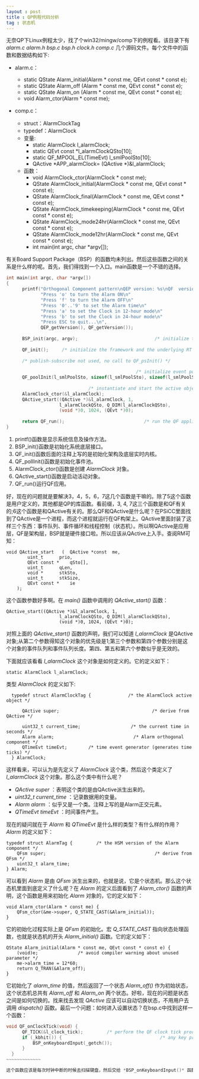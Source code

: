 ```yaml
---
layout : post
title : QP例程代码分析
tag : 状态机
---
```


无奈QP下Linux例程太少，找了个win32/mingw/comp下的例程看。该目录下有 *alarm.c alarm.h  bsp.c  bsp.h  clock.h  comp.c* 几个源码文件。每个文件中的函数和数据结构如下:

* alarm.c：
  
  * static QState Alarm_initial(Alarm * const me, QEvt const * const e);                                       
  * static QState Alarm_off    (Alarm * const me, QEvt const * const e);                                       
  * static QState Alarm_on     (Alarm * const me, QEvt const * const e); 
  * void Alarm_ctor(Alarm * const me);

* comp.c：

  * struct：AlarmClockTag
  * typedef：AlarmClock
  * 变量:
	* static AlarmClock l_alarmClock;
	* static QEvt const *l_alarmClockQSto[10];
	* static QF_MPOOL_EL(TimeEvt) l_smlPoolSto[10];
	* QActive *APP_alarmClock= (QActive *)&l_alarmClock;
  * 函数：
	* void AlarmClock_ctor(AlarmClock * const me);
	* QState AlarmClock_initial(AlarmClock * const me, QEvt const * const e);
	* QState AlarmClock_final(AlarmClock * const me, QEvt const * const e);
	* QState AlarmClock_timekeeping(AlarmClock * const me, QEvt const * const e);
	* QState AlarmClock_mode24hr(AlarmClock * const me, QEvt const * const e);
	* QState AlarmClock_mode12hr(AlarmClock * const me, QEvt const * const e);
	* int main(int argc, char *argv[]);

有关Board Support Package（BSP）的函数均未列出。然后这些函数之间的关系是什么样的呢。首先，我们得找到一个入口。main函数是一个不错的选择。

~~~~~~~~~~~~~~~~~~~~~~~~ c
int main(int argc, char *argv[]) 
{
      printf("Orthogonal Component pattern\nQEP version: %s\nQF  version: %s\n"
             "Press 'o' to turn the Alarm ON\n"
             "Press 'f' to turn the Alarm OFF\n"
             "Press '0'..'9' to set the Alarm time\n"
             "Press 'a' to set the Clock in 12-hour mode\n"
             "Press 'b' to set the Clock in 24-hour mode\n"
             "Press ESC to quit...\n",
             QEP_getVersion(), QF_getVersion());
  
      BSP_init(argc, argv);                             /* initialize the BSP */
  
      QF_init();     /* initialize the framework and the underlying RT kernel */
  
      /* publish-subscribe not used, no call to QF_psInit() */
  
                                                 /* initialize event pools... */
      QF_poolInit(l_smlPoolSto, sizeof(l_smlPoolSto), sizeof(l_smlPoolSto[0]));
  
                               /* instantiate and start the active objects... */
      AlarmClock_ctor(&l_alarmClock);
      QActive_start((QActive *)&l_alarmClock, 1,
                    l_alarmClockQSto, Q_DIM(l_alarmClockQSto),
                    (void *)0, 1024, (QEvt *)0);
  
      return QF_run();                              /* run the QF application */
}
~~~~~~~~~~~~~~~~~~~~~~~~

1. printf()函数是显示系统信息及操作方法。
2. BSP_init()函数是初始化系统底层接口。
3. QF_init()函数后面的注释上写的是初始化架构及底层实时内核。
4. QF_pollInit()函数是初始化事件池。
5. AlarmClock_ctor()函数是创建 *AlarmClock* 对象。
6. QActive_start()函数是启动活动对象。
7. QF_run()运行QF应用。

好，现在的问题就是要解决3，4，5，6，7这几个函数是干嘛的。除了5这个函数是用户定义的，其他都是QP的库函数。看前缀，3, 4, 7这三个函数是和QF有关的;6这个函数是和QActive有关的。那么QF和QActive是什么呢？在PSiCC里面找到了QActive是一个进程，而这个进程就运行在QF构架上。QActive里面封装了这样三个东西：事件队列、事件循环和线程控制（状态机）。所以啊QActive是应用层，QF是架构层，BSP就是硬件接口啦。所以应该从QActive上入手。查阅RM可知：

~~~~~~~~~~~~~~
void QActive_start   ( 	QActive *const  me,
		uint_t  	prio,
		QEvt const *  	qSto[],
		uint_t  	qLen,
		void *  	stkSto,
		uint_t  	stkSize,
		QEvt const *  	ie 
	);
~~~~~~~~~~~~~~

这个函数参数好多啊。在 *main()* 函数中调用的 *QActive_start()* 函数：

~~~~~~~~~~~~~~~~~~~
QActive_start((QActive *)&l_alarmClock, 1,
                    l_alarmClockQSto, Q_DIM(l_alarmClockQSto),
                    (void *)0, 1024, (QEvt *)0);
~~~~~~~~~~~~~~~~~~~	

对照上面的 *QActive_start()* 函数的声明，我们可以知道 *l_alarmClock* 是QActive对象;从第二个参数得知这个对象的优先级是1;第三个参数和第四个参数分别是这个对象的事件队列和事件队列长度。第四、第五和第六个参数似乎是无效的。

下面就应该看看 *l_alarmClock* 这个对象是如何定义的。它的定义如下：

~~~~~~~~~~~
static AlarmClock l_alarmClock;
~~~~~~~~~~~

类型 *AlarmClock* 的定义如下:

~~~~~~~~~~~
  typedef struct AlarmClockTag {              /* the AlarmClock active object */
  
      QActive super;                                   /* derive from QActive */
  
      uint32_t current_time;                   /* the current time in seconds */
      Alarm alarm;                              /* Alarm orthogonal component */
      QTimeEvt timeEvt;        /* time event generator (generates time ticks) */
  } AlarmClock;
~~~~~~~~~~~

这样看来，可以认为是先定义了 *AlarmClock* 这个类，然后这个类定义了 *l_alarmClock* 这个对象。那么这个类中有什么呢？

* *QActive super* ：表明这个类的是由QActive派生出来的。
* *uint32_t current_time* ：记录数据用的变量。
* *Alarm alarm* ：似乎又是一个类。注释上写的是Alarm正交元素。
* *QTimeEvt timeEvt* ：时间事件产生。

现在的疑问就在于 *Alarm* 和 *QTimeEvt* 是什么样的类型？有什么样的作用？ *Alarm* 的定义如下：

~~~~~~~~~~~~~~~
typedef struct AlarmTag {         /* the HSM version of the Alarm component */
    QFsm super;                                         /* derive from QFsm */
    uint32_t alarm_time;
} Alarm;
~~~~~~~~~~~~~~~

可以看到 *Alarm* 是由 *QFsm* 派生出来的，也就是说，它是个状态机。那么这个状态机里面到底定义了什么呢？在 *Alarm* 的定义后面看到了 *Alarm_ctor()* 函数的声明，这个函数是用来初始化 *Alarm* 对象的，它的定义如下：

~~~~~~~~~~~~~~~~~~
void Alarm_ctor(Alarm * const me) {
    QFsm_ctor(&me->super, Q_STATE_CAST(&Alarm_initial));
}
~~~~~~~~~~~~~~~~~~

它的初始化过程实际上是 *QFsm* 的初始化。宏 *Q_STATE_CAST* 指向状态处理函数，也就是状态机的开头 *Alarm_initial()* 函数。它的定义如下：

~~~~~~~~~~~~~~
QState Alarm_initial(Alarm * const me, QEvt const * const e) {
    (void)e;               /* avoid compiler warning about unused parameter */
    me->alarm_time = 12*60;
    return Q_TRAN(&Alarm_off);
}
~~~~~~~~~~~~~~

它初始化了 *alarm_time* 的值，然后返回了一个状态 *Alarm_off()* 作为初始状态，这个状态机总共有 *Alarm_off* 和 *Alarm_on* 两个状态。好啦，现在的问题是状态之间是如何切换的。找来找去发现 *QActive* 应该可以自动切换状态，不用用户去调用 *dispatch()* 函数。最后一个问题：如何进入设置状态？在bsp.c中找到这样一个函数：

~~~~~~~~~~~~~~ c
void QF_onClockTick(void) {
      QF_TICK(&l_clock_tick);         /* perform the QF clock tick processing */
      if (_kbhit()) {                                     /* any key pressed? */
          BSP_onKeyboardInput(_getch());
      }   
  }
~~~~~~~~~~~~~

这个函数应该是每次时钟中断的时候去扫描键盘，然后交给 *BSP_onKeyboardInput()* 函数处理。在此函数中由 *QACTIVE_POST* 宏实现状态切换。
